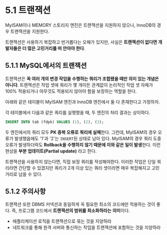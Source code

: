 # 5.1 트랜잭션

MyISAM이나 MEMORY 스토리지 엔진은 트랜잭션을 지원하지 않으나, InnoDB의 경우 트랜잭션을 지원한다.

트랜잭션은 사용하기 복잡하고 번거롭다는 오해가 있지만, 사실은 **트랜잭션이 없다면 개발자들은 더 많은 고민거리를 떠 안아야 한다**.

## 5.1.1 MySQL에서의 트랜잭션

트랜잭션은 **꼭 여러 개의 변경 작업을 수행하는 쿼리가 조합됐을 때만 의미 있는 개념은 아니다**. 트랜잭션은 작업 셋에 쿼리가 몇 개이든 관계없이 논리적인 작업 셋 자체가 100% 적용되거나 아무것도 적용되지 않아야 함을 보장하는 역할을 한다.

아래와 같은 테이블이 MyISAM 엔진과 InnoDB 엔진에서 둘 다 존재한다고 가정하자.

각 테이블에서 다음과 같은 쿼리를 실행했을 때, 두 엔진의 처리 결과는 상이하다.

```SQL
INSERT INTO tab (fdpk) VALUES (1), (2), (3);
```

두 엔진에서의 쿼리 모두 **PK 중복 오류로 쿼리에 실패**한다. 그런데, MyISAM의 경우 오류가 발생했음에도 '1'과 '2'는 `INSERT`된 상태로 남아 있다. MyISAM의 경우 쿼리 도중 오류가 발생하더락도 **Rollback을 수행하지 않기 때문에 이와 같은 일이 발생**한다. 이런 현상을 **부분 업데이트(Partial update)** 라고 한다.

트랜잭션을 사용하지 않는다면, 직접 보정 쿼리를 작성해야한다. 이러한 작업은 단일 쿼리라면 간단할 수 있겠지만 쿼리가 2개 이상 있는 쿼리 셋이라면 매우 복잡해지고 고민거리로 남을 수 있다.

## 5.1.2 주의사항

트랜잭션 또한 DBMS 커넥션과 동일하게 꼭 필요한 최소의 코드에만 적용하는 것이 좋다. 즉, 프로그램 코드에서 **트랜잭션의 범위를 최소화하라는 의미**이다.

- 애플리케이션 로직을 트랜잭션으로 묶는 것을 지양하라
- 네트워크를 통해 원격 서버와 통신하는 작업을 트랜잭션에 포함하는 것을 지양하라
